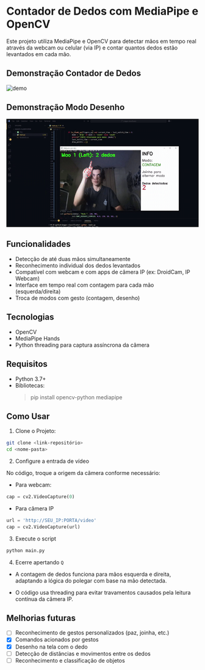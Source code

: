 # Contador de Dedos com MediaPipe e OpenCV

Este projeto utiliza MediaPipe e OpenCV para detectar mãos em tempo real através da webcam ou celular (via IP) e contar quantos dedos estão levantados em cada mão.

## Demonstração Contador de Dedos

<img src="./img/ezgif-4e44264dd77714.gif" alt="demo" width="600" />

## Demonstração Modo Desenho

<img src="./img/ezgif-77412e9a01d2d1.gif" alt="demo" width="600" />

## Funcionalidades

- Detecção de até duas mãos simultaneamente
- Reconhecimento individual dos dedos levantados
- Compatível com webcam e com apps de câmera IP (ex: DroidCam, IP Webcam)
- Interface em tempo real com contagem para cada mão (esquerda/direita)
- Troca de modos com gesto (contagem, desenho)

## Tecnologias

- OpenCV
- MediaPipe Hands
- Python threading para captura assíncrona da câmera

## Requisitos

- Python 3.7+
- Bibliotecas:
    > pip install opencv-python mediapipe

## Como Usar

1. Clone o Projeto:
``` bash
git clone <link-repositório>
cd <nome-pasta>
```

2. Configure a entrada de vídeo

No código, troque a origem da câmera conforme necessário:

- Para webcam:
``` python
cap = cv2.VideoCapture(0)
```

- Para câmera IP
``` python
url = 'http://SEU_IP:PORTA/video'
cap = cv2.VideoCapture(url)
```

3. Execute o script
``` bash
python main.py
```

4. Ecerre apertando `Q`

- A contagem de dedos funciona para mãos esquerda e direita, adaptando a lógica do polegar com base na mão detectada.

- O código usa threading para evitar travamentos causados pela leitura contínua da câmera IP.

## Melhorias futuras

- [ ] Reconhecimento de gestos personalizados (paz, joinha, etc.)
- [x] Comandos acionados por gestos
- [x] Desenho na tela com o dedo
- [ ] Detecção de distâncias e movimentos entre os dedos
- [ ] Reconhecimento e classificação de objetos
